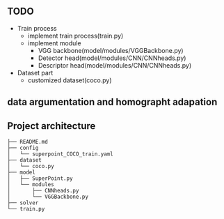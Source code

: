 ## TODO
* Train process
    * implement train process(train.py)
    * implement module
        * VGG backbone(model/modules/VGGBackbone.py)
        * Detector head(model/modules/CNN/CNNheads.py)
        * Descriptor head(model/modules/CNN/CNNheads.py)
* Dataset part
    * customized dataset(coco.py)


## data argumentation and homographt adapation

## Project architecture
```
├── README.md
├── config
│   └── superpoint_COCO_train.yaml
├── dataset
│   └── coco.py
├── model
│   ├── SuperPoint.py
│   └── modules
│       ├── CNNheads.py
│       └── VGGBackbone.py
├── solver
└── train.py
```
